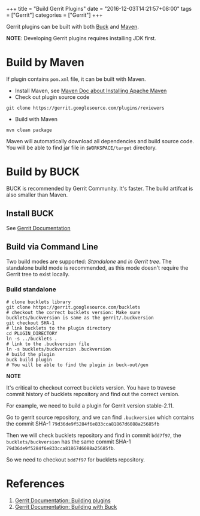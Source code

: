 +++
title = "Build Gerrit Plugins"
date = "2016-12-03T14:21:57+08:00"
tags        = ["Gerrit"]
categories  = ["Gerrit"]
+++

Gerrit plugins can be built with both [Buck](https://buckbuild.com/) and [Maven](http://maven.apache.org/).

**NOTE**: Developing Gerrit plugins requires installing JDK first.

# Build by Maven

If plugin contains `pom.xml` file, it can be built with Maven.

* Install Maven, see [Maven Doc about Installing Apache Maven](http://maven.apache.org/install.html)
* Check out plugin source code

```
git clone https://gerrit.googlesource.com/plugins/reviewers
```

* Build with Maven

```
mvn clean package
```

Maven will automatically download all dependencies and build source code. You will be able to find jar file in `$WORKSPACE/target` directory.


# Build by BUCK

BUCK is recommended by Gerrit Community. It's faster. The build artifcat is also smaller than Maven.

## Install BUCK

See [Gerrit Documentation](https://gerrit-review.googlesource.com/Documentation/dev-buck.html#_installation)

## Build via Command Line

Two build modes are supported: *Standalone* and *in Gerrit tree*. The standalone build mode is recommended, as this mode doesn't require the Gerrit tree to exist locally.

### Build standalone

```shell
# clone bucklets library
git clone https://gerrit.googlesource.com/bucklets
# checkout the correct bucklets version: Make sure bucklets/buckversion is same as the gerrit/.buckversion
git checkout SHA-1
# link bucklets to the plugin directory
cd PLUGIN_DIRECTORY
ln -s ../bucklets .
# link to the .buckversion file
ln -s bucklets/buckversion .buckversion
# build the plugin
buck build plugin
# You will be able to find the plugin in buck-out/gen
```

**NOTE**

It's critical to checkout correct bucklets version. You have to travese commit history of bucklets repository and find out the correct version.

For example, we need to build a plugin for Gerrit version stable-2.11.

Go to gerrit source repository, and we can find `.buckversion` which contains the commit SHA-1 `79d36de9f5284f6e833cca81867d6088a25685fb`

Then we will check bucklets repository and find in commit `bdd7f97`, the `bucklets/buckversion` has the same commit SHA-1 `79d36de9f5284f6e833cca81867d6088a25685fb`.

So we need to checkout `bdd7f97` for bucklets repository.

# References

1. [Gerrit Documentation: Building plugins](https://gerrit-review.googlesource.com/Documentation/dev-build-plugins.html)
2. [Gerrit Documentation: Building with Buck](https://gerrit-review.googlesource.com/Documentation/dev-buck.html)
